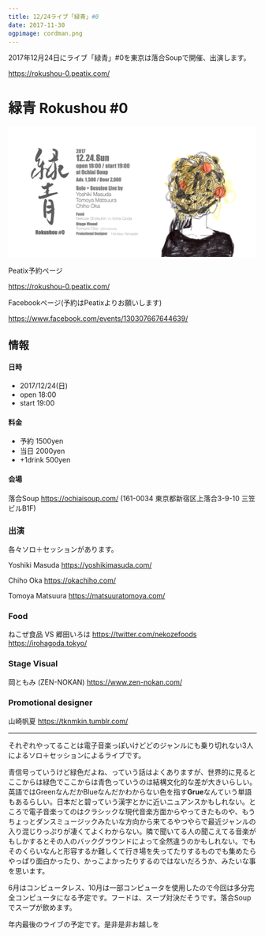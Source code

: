 ```yaml
---
title: 12/24ライブ「緑青」#0
date: 2017-11-30
ogpimage: cordman.png
---
```


2017年12月24日にライブ「緑青」#0を東京は落合Soupで開催、出演します。

<https://rokushou-0.peatix.com/>

<!--more-->

# 緑青 Rokushou #0

![rokushou0](cordman.png)

Peatix予約ページ

https://rokushou-0.peatix.com/

Facebookページ(予約はPeatixよりお願いします)

<https://www.facebook.com/events/130307667644639/>

## 情報

#### 日時

- 2017/12/24(日)
- open 18:00
- start 19:00

#### 料金

- 予約 1500yen
- 当日 2000yen
- +1drink 500yen

#### 会場

落合Soup <https://ochiaisoup.com/> (161-0034 東京都新宿区上落合3-9-10 三笠ビルB1F)

### 出演

各々ソロ＋セッションがあります。

Yoshiki Masuda <https://yoshikimasuda.com/>

Chiho Oka <https://okachiho.com/>

Tomoya Matsuura <https://matsuuratomoya.com/>

### Food

ねこぜ食品 VS 郷田いろは <https://twitter.com/nekozefoods> <https://irohagoda.tokyo/>

### Stage Visual

岡ともみ (ZEN-NOKAN) <https://www.zen-nokan.com/>

### Promotional designer

山崎帆夏 <https://tknmkin.tumblr.com/>

---

それぞれやってることは電子音楽っぽいけどどのジャンルにも乗り切れない3人によるソロ＋セッションによるライブです。

青信号っていうけど緑色だよね、っていう話はよくありますが、世界的に見るとここからは緑色でここからは青色っていうのは結構文化的な差が大きいらしい。英語ではGreenなんだかBlueなんだかわからない色を指す**Grue**なんていう単語もあるらしい。日本だと碧っていう漢字とかに近いニュアンスかもしれない。ところで電子音楽ってのはクラシックな現代音楽方面からやってきたものや、もうちょっとダンスミュージックみたいな方向から来てるやつやらで最近ジャンルの入り混じりっぷりが凄くてよくわからない。隣で聞いてる人の聞こえてる音楽がもしかするとその人のバックグラウンドによって全然違うのかもしれない。でもそのくらいなんと形容するか難しくて行き場を失ってたりするものでも集めたらやっぱり面白かったり、かっこよかったりするのではないだろうか、みたいな事を思います。



6月はコンピュータレス、10月は一部コンピュータを使用したので今回は多分完全コンピュータになる予定です。フードは、スープ対決だそうです。落合Soupでスープが飲めます。

年内最後のライブの予定です。是非是非お越しを
